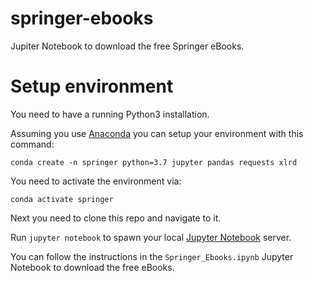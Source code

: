 # springer-ebooks
Jupiter Notebook to download the free Springer eBooks.

# Setup environment

You need to have a running Python3 installation. 

Assuming you use [Anaconda](https://www.anaconda.com) you can setup your 
environment with this command:

`conda create -n springer python=3.7 jupyter pandas requests xlrd`

You need to activate the environment via:

`conda activate springer`

Next you need to clone this repo and navigate to it.

Run `jupyter notebook` to spawn your local [Jupyter Notebook](https://jupyter.org) server.


You can follow the instructions in the `Springer_Ebooks.ipynb` Jupyter Notebook to download
the free eBooks.

